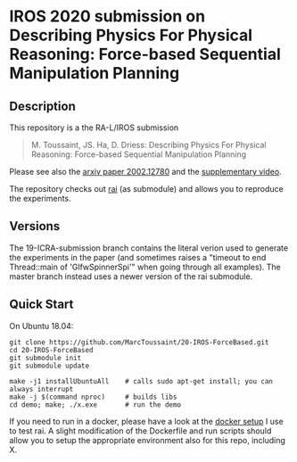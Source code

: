 # IROS 2020 submission on Describing Physics For Physical Reasoning: Force-based Sequential Manipulation Planning

## Description

This repository is a the RA-L/IROS submission
> M. Toussaint, JS. Ha, D. Driess:
> Describing Physics For Physical Reasoning: Force-based Sequential Manipulation Planning

Please see also the [arxiv paper 2002.12780](https://arxiv.org/abs/2002.12780) and the [supplementary video](https://www.youtube.com/watch?v=YxKuVit_23E).

The repository checks out [rai](https://github.com/MarcToussaint/rai/) (as submodule) and allows you to reproduce the experiments.

## Versions

The 19-ICRA-submission branch contains the literal verion used to
generate the experiments in the paper (and sometimes raises a "timeout
to end Thread::main of 'GlfwSpinnerSpi'" when going through all
examples). The master branch instead uses a newer version of the rai
submodule.

## Quick Start

On Ubuntu 18.04:
```
git clone https://github.com/MarcToussaint/20-IROS-ForceBased.git
cd 20-IROS-ForceBased
git submodule init
git submodule update

make -j1 installUbuntuAll    # calls sudo apt-get install; you can always interrupt
make -j $(command nproc)     # builds libs
cd demo; make; ./x.exe       # run the demo
```

If you need to run in a docker, please have a look at the
[docker setup](https://github.com/MarcToussaint/rai-maintenance/tree/master/docker)
I use to test rai. A slight modification of the Dockerfile and run
scripts should allow you to setup the appropriate environment also for
this repo, including X.
